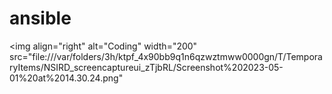 # ansible

<img align="right" alt="Coding" width="200" src="file:///var/folders/3h/ktpf_4x90bb9q1n6qzwztmww0000gn/T/TemporaryItems/NSIRD_screencaptureui_zTjbRL/Screenshot%202023-05-01%20at%2014.30.24.png"
